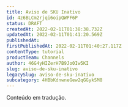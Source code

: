 ```yaml
---
title: Aviso de SKU Inativo
id: 4z6BLCm2rjqi6oipQWPF6P
status: DRAFT
createdAt: 2022-02-11T01:38:38.732Z
updatedAt: 2022-02-11T01:41:20.569Z
publishedAt: 
firstPublishedAt: 2022-02-11T01:40:27.117Z
contentType: tutorial
productTeam: Channels
author: 46G4yHIZerH7B9Jo0Iw5KI
slug: aviso-de-sku-inativo
legacySlug: aviso-de-sku-inativo
subcategory: 4HBbKdnwneGew2qGGykSM8
---
```


<div class="alert alert-warning" role="alert">Conteúdo em tradução.</div>
